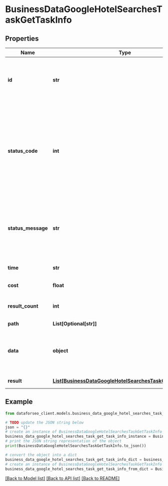 # BusinessDataGoogleHotelSearchesTaskGetTaskInfo


## Properties

Name | Type | Description | Notes
------------ | ------------- | ------------- | -------------
**id** | **str** | task identifier unique task identifier in our system in the UUID format | [optional] 
**status_code** | **int** | status code of the task generated by DataForSEO, can be within the following range: 10000-60000 you can find the full list of the response codes here | [optional] 
**status_message** | **str** | informational message of the task you can find the full list of general informational messages here | [optional] 
**time** | **str** | execution time, seconds | [optional] 
**cost** | **float** | total tasks cost, USD | [optional] 
**result_count** | **int** | number of elements in the result array | [optional] 
**path** | **List[Optional[str]]** | URL path | [optional] 
**data** | **object** | contains the same parameters that you specified in the POST request | [optional] 
**result** | [**List[BusinessDataGoogleHotelSearchesTaskGetResultInfo]**](BusinessDataGoogleHotelSearchesTaskGetResultInfo.md) | array of results | [optional] 

## Example

```python
from dataforseo_client.models.business_data_google_hotel_searches_task_get_task_info import BusinessDataGoogleHotelSearchesTaskGetTaskInfo

# TODO update the JSON string below
json = "{}"
# create an instance of BusinessDataGoogleHotelSearchesTaskGetTaskInfo from a JSON string
business_data_google_hotel_searches_task_get_task_info_instance = BusinessDataGoogleHotelSearchesTaskGetTaskInfo.from_json(json)
# print the JSON string representation of the object
print(BusinessDataGoogleHotelSearchesTaskGetTaskInfo.to_json())

# convert the object into a dict
business_data_google_hotel_searches_task_get_task_info_dict = business_data_google_hotel_searches_task_get_task_info_instance.to_dict()
# create an instance of BusinessDataGoogleHotelSearchesTaskGetTaskInfo from a dict
business_data_google_hotel_searches_task_get_task_info_from_dict = BusinessDataGoogleHotelSearchesTaskGetTaskInfo.from_dict(business_data_google_hotel_searches_task_get_task_info_dict)
```
[[Back to Model list]](../README.md#documentation-for-models) [[Back to API list]](../README.md#documentation-for-api-endpoints) [[Back to README]](../README.md)


